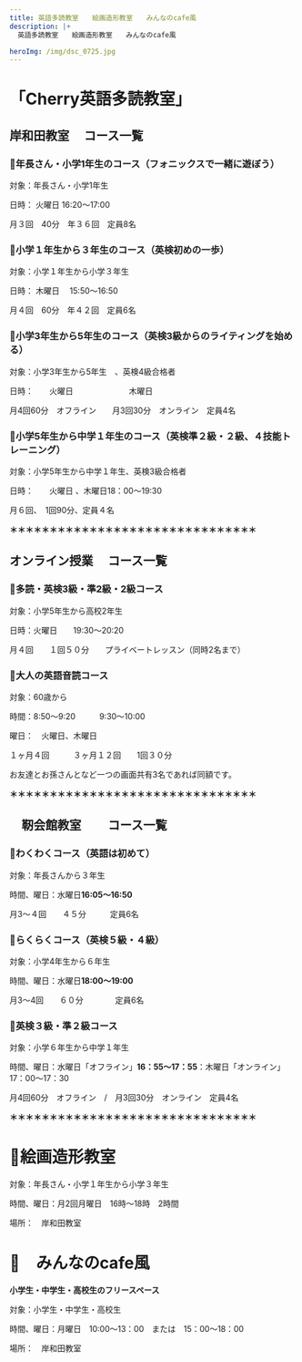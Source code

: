 ```yaml
---
title: 英語多読教室　　絵画造形教室　　みんなのcafe風　　
description: |+
  英語多読教室　　絵画造形教室　　みんなのcafe風

heroImg: /img/dsc_0725.jpg
---
```

# 「Cherry英語多読教室」

## 岸和田教室    　コース一覧

### 🍒年長さん・小学1年生のコース（フォニックスで一緒に遊ぼう）　

対象：年長さん・小学1年生

日時： 火曜日      16:20～17:00

月３回　40分　年３６回　定員8名　

### 🍒小学１年生から３年生のコース（英検初めの一歩）

対象：小学１年生から小学３年生

日時： 木曜日     　15:50～16:50

月４回　60分　年４２回　定員6名　 

### 🍒小学3年生から5年生のコース（英検3級からのライティングを始める）

対象：小学3年生から5年生　、英検4級合格者

日時：　　火曜日　　　　　　　木曜日

月4回60分　オフライン　　月3回30分　オンライン　定員4名

### 🍒小学5年生から中学１年生のコース（英検準２級・２級、４技能トレーニング）

対象：小学5年生から中学１年生、英検3級合格者

日時：　　火曜日 、木曜日18：00～19:30  

月６回、　1回90分、定員４名

**＊＊＊＊＊＊＊＊＊＊＊＊＊＊＊＊＊＊＊＊＊＊＊＊＊＊＊＊＊＊＊**

## オンライン授業  　コース一覧

### 🍒多読・英検3級・準2級・2級コース

対象：小学5年生から高校2年生

日時：火曜日　　19:30～20:20　   

月４回　　１回５０分　　プライベートレッスン（同時2名まで） 

### 🍒大人の英語音読コース

対象：60歳から

時間：8:50～9:20　　　9:30～10:00

曜日：　火曜日、木曜日

１ヶ月４回　　　３ヶ月１２回　　1回３０分

お友達とお孫さんとなど一つの画面共有3名であれば同額です。

**＊＊＊＊＊＊＊＊＊＊＊＊＊＊＊＊＊＊＊＊＊＊＊＊＊＊＊＊＊＊＊**　

## 　靭会館教室 　　コース一覧　　

### 🍒わくわくコース（英語は初めて）

対象：年長さんから３年生

時間、曜日：水曜日**16:05～16:50**

月3～４回　　４５分　　　定員6名　

### 🍒らくらくコース（英検５級・４級）

対象：小学4年生から６年生

時間、曜日：水曜日**18:00～19:00**

月3～4回　　６０分　　　　定員6名

### 🍒英検３級・準２級コース

対象：小学６年生から中学１年生

時間、曜日：水曜日「オフライン」**16：55～17：55**：木曜日「オンライン」　17：00～17：30　

月4回60分　オフライン　/　月3回30分　オンライン　定員4名

**＊＊＊＊＊＊＊＊＊＊＊＊＊＊＊＊＊＊＊＊＊＊＊＊＊＊＊＊＊＊＊**　

# 🍒絵画造形教室

対象：年長さん・小学１年生から小学３年生

時間、曜日：月2回月曜日　16時～18時　2時間

場所：　岸和田教室

# 🍒　みんなのcafe風

**小学生・中学生・高校生のフリースペース**

対象：小学生・中学生・高校生

時間、曜日：月曜日　10:00～13：00　または　15：00～18：00

場所：　岸和田教室